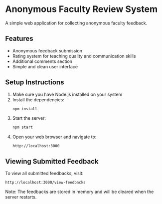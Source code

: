# Anonymous Faculty Review System

A simple web application for collecting anonymous faculty feedback.

## Features

- Anonymous feedback submission
- Rating system for teaching quality and communication skills
- Additional comments section
- Simple and clean user interface

## Setup Instructions

1. Make sure you have Node.js installed on your system
2. Install the dependencies:
   ```bash
   npm install
   ```
3. Start the server:
   ```bash
   npm start
   ```
4. Open your web browser and navigate to:
   ```
   http://localhost:3000
   ```

## Viewing Submitted Feedback

To view all submitted feedbacks, visit:
```
http://localhost:3000/view-feedbacks
```

Note: The feedbacks are stored in memory and will be cleared when the server restarts. 